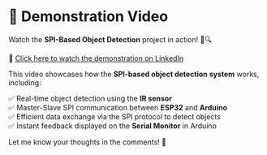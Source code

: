 # 🎥 Demonstration Video
Watch the **SPI-Based Object Detection** project in action! 🚀🔍

🔗 [Click here to watch the demonstration on LinkedIn](your-linkedin-video-link-here)

This video showcases how the **SPI-based object detection system** works, including:

✅ Real-time object detection using the **IR sensor**  
✅ Master-Slave SPI communication between **ESP32** and **Arduino**  
✅ Efficient data exchange via the SPI protocol to detect objects  
✅ Instant feedback displayed on the **Serial Monitor** in Arduino  

Let me know your thoughts in the comments! 🚀

